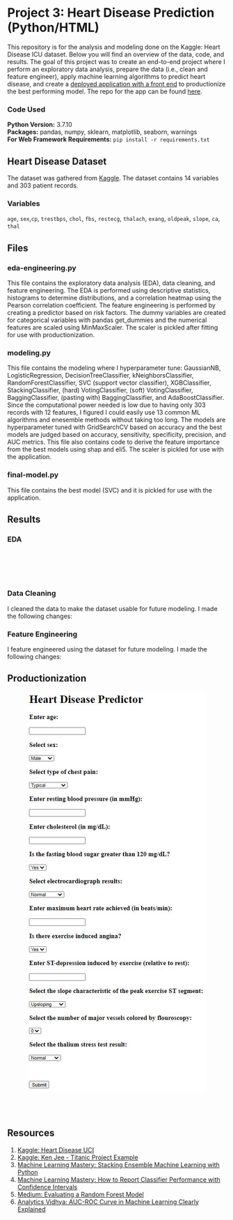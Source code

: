 # Project 3: Heart Disease Prediction (Python/HTML)

This repository is for the analysis and modeling done on the Kaggle: Heart Disease ICU dataset. Below you will find an overview of the data, code, and results. The goal of this project was to create an end-to-end project where I perform an exploratory data analysis, prepare the data (i.e., clean and feature engineer), apply machine learning algorithms to predict heart disease, and create a [deployed application with a front end](https://predict-heart-diseases.herokuapp.com/) to productionize the best performing model. The repo for the app can be found [here](https://github.com/MichaelBryantDS/heart-disease-pred-app).

### Code Used 

**Python Version:** 3.7.10 <br />
**Packages:** pandas, numpy, sklearn, matplotlib, seaborn, warnings<br />
**For Web Framework Requirements:**  ```pip install -r requirements.txt```  

## Heart Disease Dataset

The dataset was gathered from [Kaggle](https://www.kaggle.com/ronitf/heart-disease-uci). The dataset contains 14 variables and 303 patient records.

### Variables

`age`, `sex`,`cp`, `trestbps`, `chol`, `fbs`, `restecg`, `thalach`, `exang`, `oldpeak`, `slope`, `ca`, `thal`

## Files

### eda-engineering.py

This file contains the exploratory data analysis (EDA), data cleaning, and feature engineering. The EDA is performed using descriptive statistics, histograms to determine distributions, and a correlation heatmap using the Pearson correlation coefficient. The feature engineering is performed by creating a predictor based on risk factors. The dummy variables are created for categorical variables with pandas get_dummies and the numerical features are scaled using MinMaxScaler. The scaler is pickled after fitting for use with productionization.

### modeling.py

This file contains the modeling where I hyperparameter tune: GaussianNB, LogisticRegression, DecisionTreeClassifier, kNeighborsClassifier, RandomForestClassifier, SVC (support vector classifier), XGBClassifier, StackingClassifier, (hard) VotingClassifier, (soft) VotingClassifier, BaggingClassifier, (pasting with) BaggingClassifier, and AdaBoostClassifier. Since the computational power needed is low due to having only 303 records with 12 features, I figured I could easily use 13 common ML algorithms and enesemble methods without taking too long. The models are hyperparameter tuned with GridSearchCV based on accuracy and the best models are judged based on accuracy, sensitivity, specificity, precision, and AUC metrics. This file also contains code to derive the feature importance from the best models using shap and eli5. The scaler is pickled for use with the application.

### final-model.py

This file contains the best model (SVC) and it is pickled for use with the application.

## Results

### EDA

<div align="center">
  
<figure>
<img src="">
  <figcaption></figcaption>
</figure>
<br/><br/>
  
</div>

### Data Cleaning

I cleaned the data to make the dataset usable for future modeling. I made the following changes:

### Feature Engineering

I feature engineered using the dataset for future modeling. I made the following changes:

## Productionization

<div align="center">
  
<figure>
<img src="images/front-end.JPG">
  <figcaption></figcaption>
</figure>
<br/><br/>
  
</div>

## Resources

1. [Kaggle: Heart Disease UCI](https://www.kaggle.com/ronitf/heart-disease-uci)
2. [Kaggle: Ken Jee - Titanic Project Example](https://www.kaggle.com/kenjee/titanic-project-example)
3. [Machine Learning Mastery: Stacking Ensemble Machine Learning with Python](https://machinelearningmastery.com/stacking-ensemble-machine-learning-with-python/)
4. [Machine Learning Mastery: How to Report Classifier Performance with Confidence Intervals](https://machinelearningmastery.com/report-classifier-performance-confidence-intervals/)
5. [Medium: Evaluating a Random Forest Model](https://medium.com/analytics-vidhya/evaluating-a-random-forest-model-9d165595ad56)
6. [Analytics Vidhya: AUC-ROC Curve in Machine Learning Clearly Explained](https://www.analyticsvidhya.com/blog/2020/06/auc-roc-curve-machine-learning/)
